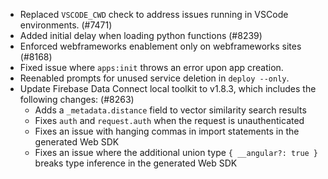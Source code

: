 - Replaced `VSCODE_CWD` check to address issues running in VSCode environments. (#7471)
- Added initial delay when loading python functions (#8239)
- Enforced webframeworks enablement only on webframeworks sites (#8168)
- Fixed issue where `apps:init` throws an error upon app creation.
- Reenabled prompts for unused service deletion in `deploy --only`.
- Update Firebase Data Connect local toolkit to v1.8.3, which includes the following changes: (#8263)
  - Adds a `_metadata.distance` field to vector similarity search results
  - Fixes `auth` and `request.auth` when the request is unauthenticated
  - Fixes an issue with hanging commas in import statements in the generated Web SDK
  - Fixes an issue where the additional union type `{ __angular?: true }` breaks type inference in the generated Web SDK
